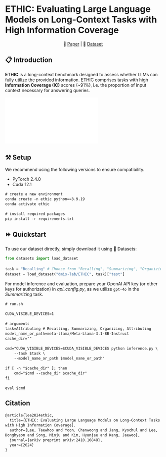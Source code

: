 # ETHIC: Evaluating Large Language Models on Long-Context Tasks with High Information Coverage

<p align="center">
    📃 <a href="https://arxiv.org/abs/2410.16848" target="_blank">Paper</a> | 🤗 <a href="https://huggingface.co/datasets/dmis-lab/ETHIC" target="_blank">Dataset</a>
</p>

## 📋 Introduction
**ETHIC** is a long-context benchmark designed to assess whether LLMs can fully utilize the provided information. ETHIC comprises tasks with high **Information Coverage (IC)** scores (~91%), i.e. the proportion of input context necessary for answering queries.   

![](figs/long_context_figure.pdf)

## ⚒️ Setup
We recommend using the following versions to ensure compatibility.
* PyTorch 2.4.0
* Cuda 12.1
```shell
# create a new environment
conda create -n ethic python==3.9.19
conda activate ethic

# install required packages
pip install -r requirements.txt
```
## ⏩ Quickstart
To use our dataset directly, simply download it using 🤗 Datasets:

```python
from datasets import load_dataset

task = "Recalling" # Choose from "Recalling", "Summarizing", "Organizing", "Attributing"
dataset = load_dataset("dmis-lab/ETHIC", task)["test"]
```

For model inference and evaluation, prepare your OpenAI API key (or other keys for authorization) in _api_config.py_, as we utilize `gpt-4o` in the _Summarizing_ task.
```shell
# run.sh

CUDA_VISIBLE_DEVICES=1

# arguments
task=Attributing # Recalling, Summarizing, Organizing, Attributing
model_name_or_path=meta-llama/Meta-Llama-3.1-8B-Instruct
cache_dir=""

cmd="CUDA_VISIBLE_DEVICES=$CUDA_VISIBLE_DEVICES python inference.py \
    --task $task \
    --model_name_or_path $model_name_or_path"

if [ -n "$cache_dir" ]; then
    cmd="$cmd --cache_dir $cache_dir"
fi

eval $cmd
```

## Citation
```
@article{lee2024ethic,
  title={ETHIC: Evaluating Large Language Models on Long-Context Tasks with High Information Coverage},
  author={Lee, Taewhoo and Yoon, Chanwoong and Jang, Kyochul and Lee, Donghyeon and Song, Minju and Kim, Hyunjae and Kang, Jaewoo},
  journal={arXiv preprint arXiv:2410.16848},
  year={2024}
}
```
